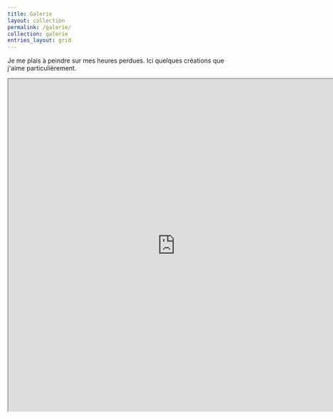 ```yaml
---
title: Galerie
layout: collection
permalink: /galerie/
collection: galerie
entries_layout: grid
---
```


Je me plais à peindre sur mes heures perdues. Ici quelques créations que j'aime particulièrement.

<!--
## Acrylique
-->

<html lang="fr">
<head>
    <meta charset="UTF-8">
    <meta name="viewport" content="width=device-width, initial-scale=1.0">
    <title>Carousel avec Lazy Loading</title>
    <style>
        .carousel {
            position: relative;
            width: 750px;
            height: 750px;
            overflow: hidden;
            margin: auto;
        }
        .carousel-inner {
            display: flex;
            width: 100%;
            height: 100%;
            transition: transform 0.5s ease;
        }
        .carousel-item {
            min-width: 100%;
            height: 100%;
        }
        .carousel-item iframe {
            width: 100%;
            height: 100%;
        }
        .carousel-controls {
            position: absolute;
            top: 50%;
            width: 100%;
            display: flex;
            justify-content: space-between;
            transform: translateY(-50%);
        }
        .carousel-controls button {
            background-color: rgba(0, 0, 0, 0.5);
            border: none;
            color: white;
            padding: 10px;
            cursor: pointer;
        }
        .carousel-indicators {
            position: absolute;
            bottom: 10px;
            width: 100%;
            display: flex;
            justify-content: center;
        }
        .carousel-indicators button {
            background-color: rgba(0, 0, 0, 0.5);
            border: none;
            color: white;
            padding: 5px;
            cursor: pointer;
            margin: 0 2px;
        }
        .carousel-indicators button.active {
            background-color: white;
            color: black;
        }
    </style>
</head>
<body>
    <div class="carousel">
        <div class="carousel-inner">
            <div class="carousel-item">
                <iframe loading="lazy" src="https://drive.google.com/file/d/1qzU4GJUEsXDQA7ZPyKa6WJJX2oC7iFrI/preview" title="Squeegee swipe 4 (toile 40 x 40).heic"></iframe>
            </div>
            <div class="carousel-item">
                <iframe loading="lazy" src="https://drive.google.com/file/d/1fgIqy1jRvxTpoCXN3wH5SuQJcLS7-HlR/preview"></iframe>
            </div>
            <div class="carousel-item">
                <iframe loading="lazy" src="https://drive.google.com/file/d/1udqgpjZKfTq5f7EUYEzyA-sFx13YebQV/preview"></iframe>
            </div>
            <div class="carousel-item">
                <iframe loading="lazy" src="https://drive.google.com/file/d/1cNLveEmEDr0elVbS4JxG1CTXAHq4RGnC/preview"></iframe>
            </div>
            <div class="carousel-item">
                <iframe loading="lazy" src="https://drive.google.com/file/d/1USEljVwcWTb1FYSNcoLCZbsqCgtL76hA/preview"></iframe>
            </div>
<!--
            <div class="carousel-item">
                <iframe loading="lazy" src="https://drive.google.com/file/d/1INsEnUjB3MEL1CYF0pwq3XgJki7mLYIi/preview" title="Cardboard pull 4 - Fluorescent (CE 21 x 30).heic"></iframe>
            </div>
            <div class="carousel-item">
                <iframe loading="lazy" src="https://drive.google.com/file/d/1fNgU0reOz7Cqd4yQIXkQBx1Vk2G_C0-R/preview" title="Cardboard pull 6.heic"></iframe>
            </div>

            <div class="carousel-item">
                <iframe loading="lazy" src="https://drive.google.com/file/d/1Ae52NCcpynB29mIGXB7_uRpfS3U6MCdu/preview" title="Cardboard pull 8 (toile 40 x 50).heic"></iframe>
            </div>

            <div class="carousel-item">
                <iframe loading="lazy" src="https://drive.google.com/file/d/1bzcES1Lh90mDuexcZmCb0W0Bmsy3RI-X/preview" title="Cardboard pull 9 - Butterfly (toile 40 x 50).heic"></iframe>
            </div>

            <div class="carousel-item">
                <iframe loading="lazy" src="https://drive.google.com/file/d/1BNILMiH8bKWKX1WJdQh9U3A0m6qHQcjk/preview" title="Cardboard swipe 1 (CE 21 x 30).heic"></iframe>
            </div>
-->
            <div class="carousel-item">
                <iframe loading="lazy" src="https://drive.google.com/file/d/1fNBxvhyV4XPppI9DPs2dzG6F-PpzUvdS/preview" title="Chaotic pour 2 (toile 40 x 40).heic"></iframe>
            </div>
<!--
            <div class="carousel-item">
                <iframe loading="lazy" src="https://drive.google.com/file/d/1VM_O09YhvGyG7eX5B8Qag4uJkAjxhch2/preview" title="Chaotic pour 3 - Rose et mauve (toile 40 x 40).heic"></iframe>
            </div>
            <div class="carousel-item">
                <iframe loading="lazy" src="https://drive.google.com/file/d/1wBXJjhOXYgoUXfGtH3IUrydU1K3QG0HP/preview" title="Chaotique pour 1 (toile 20 x 20).heic"></iframe>
            </div>
-->
            <div class="carousel-item">
                <iframe loading="lazy" src="https://drive.google.com/file/d/150hKglGTN3-R_7po5riJjCS6aFLQprx9/preview" title="Couteau 1 (toile 40 x 40).heic"></iframe>
            </div>
            <div class="carousel-item">
                <iframe loading="lazy" src="https://drive.google.com/file/d/1LpOfI5D9pJ6IhEuQzEAC_4G6CvCrBptE/preview" title="Couteau 2 (CE 20 x 20).heic"></iframe>
            </div>
            <div class="carousel-item">
                <iframe loading="lazy" src="https://drive.google.com/file/d/1t9AM-XCmKHm8SxtNsngRn16aoz8QfikT/preview" title="Couteau 3 (CE 20 x 20).heic"></iframe>
            </div>
            <div class="carousel-item">
                <iframe loading="lazy" src="https://drive.google.com/file/d/154lOeXsuTq3ITvtOgI2gAv1W-4wlsZ9B/preview" ></iframe>
            </div>
            <div class="carousel-item">
                <iframe loading="lazy" src="https://drive.google.com/file/d/1F8qsLRtuy91Yk6fZkqTVHxr_LsCinSlp/preview" ></iframe>
            </div>
            <div class="carousel-item">
                <iframe loading="lazy" src="https://drive.google.com/file/d/1GxBLbnp4YrCnfrymS29JCkk_wXRVsLld/preview" title="Flip cup 1 - Géode onirique (toile 40 x 40).heic"></iframe>
            </div>
            <!--
            <div class="carousel-item">
                <iframe loading="lazy" src="https://drive.google.com/file/d/1qKQHPkB85uvqHLa8oL8jrXXhDHViYq64/preview" title="Flip cup 2 - Oniroi (toile 40 x 40).heic"></iframe>
            </div>
            <div class="carousel-item">
                <iframe loading="lazy" src="https://drive.google.com/file/d/1LX5HCV4psmm4xxKJYQf-MCDVP6uWEbnN/preview" title="Flower pour 1 (toile 20 x 20).heic"></iframe>
            </div>
            <div class="carousel-item">
                <iframe loading="lazy" src="https://drive.google.com/file/d/1G48JSfgraW_w59fN5rWFYfCg4EXx9W8V/preview" title="Flower pour 3 - Centrifugé (toile 20 x 20).heic"></iframe>
            </div>
            <div class="carousel-item">
                <iframe loading="lazy" src="https://drive.google.com/file/d/1G5gf2yEmV8pG8zWnKBfUBIFxk-yTRmch/preview" title="Flower pour 4 (toile 40 x 40).heic"></iframe>
            </div>
            -->
            <div class="carousel-item">
                <iframe loading="lazy" src="https://drive.google.com/file/d/1zkXTTEShJ85LoZ8NorPH9_tzJZr_QBaZ/preview" title="Mix arc-en-ciel 1 (toile 20 x 20).heic"></iframe>
            </div>
            <div class="carousel-item">
                <iframe loading="lazy" src="https://drive.google.com/file/d/1m5f7i8b6NI4zGvD8Tq6Q3z5ssfUbREad/preview" title="Squeegee swipe 3 (CE 20 x 20).heic"></iframe>
            </div>
            <div class="carousel-item">
                <iframe loading="lazy" src="https://drive.google.com/file/d/1T0eCzwR_cnggGhCI1Nyfvzv8lJtTYEhQ/preview" title="Squeegee swipe 3 (toile 40 x 40).heic"></iframe>
            </div>
            <div class="carousel-item">
                <iframe loading="lazy" src="https://drive.google.com/file/d/11Ly-vJiB1BxAiS_l304TeShQR3uB3XFy/preview" title="Straight pour 1 - Ciel nuageux (toile 40 x 40).heic"></iframe>
            </div>
            <div class="carousel-item">
                <iframe loading="lazy" src="https://drive.google.com/file/d/1kzIoW4W0dapeRpknbBwmMKtjFLr-Ke6y/preview" ></iframe>
            </div>
            <div class="carousel-item">
                <iframe loading="lazy" src="https://drive.google.com/file/d/1jfwWYWx21eqiHQIsacpyGp24VWP6ORw-/preview" title="Puddle pour 1 - Colorful (toile 20 x 20).heic"></iframe>
            </div>
            <div class="carousel-item">
                <iframe loading="lazy" src="https://drive.google.com/file/d/1_UVtOHtTDLjnFbCFae1dKi6kLpNzbYlu/preview" title="Puddle pour 2 (toile 40 x 40).heic"></iframe>
            </div>


https://drive.google.com/file/d/1KKPpbET0LZGFh0c76Lho7F2oUDou2iPZ/view?usp=sharing
https://drive.google.com/file/d/1KKPpbET0LZGFh0c76Lho7F2oUDou2iPZ/preview



            </div>
            <div class="carousel-item">
                <iframe loading="lazy" src="https://drive.google.com/file/d/1KKPpbET0LZGFh0c76Lho7F2oUDou2iPZ/preview"></iframe>
            </div>















            
        </div>
        <div class="carousel-controls">
            <button id="prev">❮</button>
            <button id="next">❯</button>
        </div>
        <div class="carousel-indicators">
            <button class="active" data-slide="0"></button>
            <button data-slide="1"></button>
            <button data-slide="2"></button>
            <button data-slide="3"></button>
            <button data-slide="4"></button>
            <button data-slide="5"></button>
            <button data-slide="6"></button>
            <button data-slide="7"></button>
            <button data-slide="8"></button>
            <button data-slide="9"></button>
            <button data-slide="10"></button>
            <button data-slide="11"></button>
            <button data-slide="12"></button>
            <button data-slide="13"></button>
            <button data-slide="14"></button>
            <button data-slide="15"></button>
            <button data-slide="16"></button>
            <button data-slide="17"></button>
            <button data-slide="18"></button>
            <button data-slide="19"></button>
            <button data-slide="20"></button>
            <button data-slide="21"></button>
            <button data-slide="22"></button>
            <button data-slide="23"></button>
            <button data-slide="24"></button>
            <button data-slide="25"></button>
            <button data-slide="26"></button>
            <button data-slide="27"></button>
            <button data-slide="28"></button>
            <button data-slide="29"></button>
            <button data-slide="30"></button>
            <button data-slide="31"></button>
            <button data-slide="32"></button>
            <button data-slide="33"></button>
            <button data-slide="34"></button>
            <button data-slide="35"></button>
            <button data-slide="36"></button>
        </div>
    </div>

    <script>
        const carouselInner = document.querySelector('.carousel-inner');
        const carouselItems = document.querySelectorAll('.carousel-item');
        const prevButton = document.getElementById('prev');
        const nextButton = document.getElementById('next');
        const indicators = document.querySelectorAll('.carousel-indicators button');

        let currentIndex = 0;

        function updateCarousel() {
            carouselInner.style.transform = `translateX(-${currentIndex * 100}%)`;
            indicators.forEach((indicator, index) => {
                if (index === currentIndex) {
                    indicator.classList.add('active');
                } else {
                    indicator.classList.remove('active');
                }
            });
        }

        prevButton.addEventListener('click', () => {
            currentIndex = (currentIndex > 0) ? currentIndex - 1 : carouselItems.length - 1;
            updateCarousel();
        });

        nextButton.addEventListener('click', () => {
            currentIndex = (currentIndex < carouselItems.length - 1) ? currentIndex + 1 : 0;
            updateCarousel();
        });

        indicators.forEach((indicator, index) => {
            indicator.addEventListener('click', () => {
                currentIndex = index;
                updateCarousel();
            });
        });
    </script>
</body>

<!--
</html>


## Aquarelle 

<html lang="fr">
<head>
    <meta charset="UTF-8">
    <meta name="viewport" content="width=device-width, initial-scale=1.0">
    <title>Carousel avec Lazy Loading</title>
    <style>
        .carousel {
            position: relative;
            width: 500px;
            height: 500px;
            overflow: hidden;
            margin: auto;
        }
        .carousel-inner {
            display: flex;
            width: 100%;
            height: 100%;
            transition: transform 0.5s ease;
        }
        .carousel-item {
            min-width: 100%;
            height: 100%;
        }
        .carousel-item iframe {
            width: 100%;
            height: 100%;
        }
        .carousel-controls {
            position: absolute;
            top: 50%;
            width: 100%;
            display: flex;
            justify-content: space-between;
            transform: translateY(-50%);
        }
        .carousel-controls button {
            background-color: rgba(0, 0, 0, 0.5);
            border: none;
            color: white;
            padding: 10px;
            cursor: pointer;
        }
        .carousel-indicators {
            position: absolute;
            bottom: 10px;
            width: 100%;
            display: flex;
            justify-content: center;
        }
        .carousel-indicators button {
            background-color: rgba(0, 0, 0, 0.5);
            border: none;
            color: white;
            padding: 5px;
            cursor: pointer;
            margin: 0 2px;
        }
        .carousel-indicators button.active {
            background-color: white;
            color: black;
        }
    </style>
</head>
<body>
    <div class="carousel">
        <div class="carousel-inner">
            <div class="carousel-item">
                <iframe loading="lazy" src="https://drive.google.com/file/d/1-FtJoAzL-0kRd5pPRp_4yQ8DTw_XVEdI/preview" title="Abstrait 1.jpg"></iframe>
            </div>
            <div class="carousel-item">
                <iframe loading="lazy" src="https://drive.google.com/file/d/14mWClvtXYY7JcQzMXInq6RaxziwCxI-5/preview" title="Abstrait 2.jpg"></iframe>
            </div>
            <div class="carousel-item">
                <iframe loading="lazy" src="https://drive.google.com/file/d/1xEJgUO2a3NTqZVv85LmdB7bNPpygZm9X/preview" title="Arbre 4 - Baies brillantes.jpg"></iframe>
            </div>
            <div class="carousel-item">
                <iframe loading="lazy" src="https://drive.google.com/file/d/1K2hBEl24cJ3mLcvzZipLtZW2Oy7OgUDQ/preview" title="Arbre 5 - Arbre de vie.jpg"></iframe>
            </div>
            <div class="carousel-item">
                <iframe loading="lazy" src="https://drive.google.com/file/d/1YqfJm6PjMnQ0bkvUYPGixdiyf8vnb6-a/preview" title="Arbre 6 - Cerisier en fleur, cassant le cadre (cadeau Marie Pezé).jpg"></iframe>
            </div>
            <div class="carousel-item">
                <iframe loading="lazy" src="https://drive.google.com/file/d/1IFBbrx2f4s25AYOmDq6wx3L1qsSoubrM/preview" title="Arbre 7 - Ca commence par une branche.jpg"></iframe>
            </div>
            <div class="carousel-item">
                <iframe loading="lazy" src="https://drive.google.com/file/d/1w039ggrVgEdtg99QdHVQ8hL6s0amuEQ3/preview" title="Branche 1.jpg"></iframe>
            </div>
            <div class="carousel-item">
                <iframe loading="lazy" src="https://drive.google.com/file/d/1x_raMDAQVuNj7VTfUGD8isExgtUecJmk/preview" title="Ballons 1.jpg"></iframe>
            </div>
            <div class="carousel-item">
                <iframe loading="lazy" src="https://drive.google.com/file/d/19_7oZp30o37o7VqLlC6Ql7ot9DhTILWT/preview" title="Bouquet 6.jpg"></iframe>
            </div>
            <div class="carousel-item">
                <iframe loading="lazy" src="https://drive.google.com/file/d/1-W1W6vYCsmbUsIX5X70uQL6QA1o0RA5T/preview" title="Carrés 2.png"></iframe>
            </div>
            <div class="carousel-item">
                <iframe loading="lazy" src="https://drive.google.com/file/d/1Vymvrvfr8aacgmRGPzPHeCfWP-VMWupE/preview" title="Cercle 12.jpg"></iframe>
            </div>
            <div class="carousel-item">
                <iframe loading="lazy" src="https://drive.google.com/file/d/1In8KBy_xaFARdmVU5waXk5qORsoxdnqH/preview" title="Ciel étoilé 1 - Makes me dream.jpg"></iframe>
            </div>
            <div class="carousel-item">
                <iframe loading="lazy" src="https://drive.google.com/file/d/1jxbNjmmxGQ3HRt4Po7KX_f7JjgfdzguL/preview" title="Ciel étoilé 11 - It makes me free.jpg"></iframe>
            </div>
            <div class="carousel-item">
                <iframe loading="lazy" src="https://drive.google.com/file/d/1mtvCPIv_aBxBtjAIbEGtpEFdx4pj3O6w/preview" title="Ciel étoilé 7 - La nuit est toujours étoilée.jpg"></iframe>
            </div>
            <div class="carousel-item">
                <iframe loading="lazy" src="https://drive.google.com/file/d/1oMhqqOJoSYozpltt2wFLeuSalnCk8Q5c/preview" title="Ciel étoilé 9 - Mille et une nuits.jpg"></iframe>
            </div>
            <div class="carousel-item">
                <iframe loading="lazy" src="https://drive.google.com/file/d/1M9RgMmAXGV4Qkdp_147Gg8sFAmlbjPcQ/preview" title="Composition en bleu phtalo 1 - Vague (avec des restes de peinture).jpg"></iframe>
            </div>
            <div class="carousel-item">
                <iframe loading="lazy" src="https://drive.google.com/file/d/1aMi342HCXQp3wm3aTlsLQhHzLspmhAR6/preview" title="Composition en bleu phtalo 2 - Double inversion turquoise.jpg"></iframe>
            </div>
            <div class="carousel-item">
                <iframe loading="lazy" src="https://drive.google.com/file/d/1M2vJOJEAHe5lohSEMDIoz_IVjtZfJzOQ/preview" title="Composition en bleu phtalo 3 - Inverser la vapeur.jpg"></iframe>
            </div>
            <div class="carousel-item">
                <iframe loading="lazy" src="https://drive.google.com/file/d/1p0jnZpn6kxpfhRxc_zs9d6WaWxuBfq3r/preview" title="Composition florale 5.jpg"></iframe>
            </div>
            <div class="carousel-item">
                <iframe loading="lazy" src="https://drive.google.com/file/d/15Efc4JF4-nxH8bOzf-tVclPizneRG6gZ/preview" title="Composition florale 7.jpg"></iframe>
            </div>
            <div class="carousel-item">
                <iframe loading="lazy" src="https://drive.google.com/file/d/1OusgsqMwt7liCyHNOJiXCA3lM3rRcWcB/preview" title="Composition florale 8 - Composition en C.jpg"></iframe>
            </div>
            <div class="carousel-item">
                <iframe loading="lazy" src="https://drive.google.com/file/d/1xvnqv4y-670fTO_pvHwR1X0k_4N2zRAf/preview" title="Composition simple.jpg"></iframe>
            </div>
            <div class="carousel-item">
                <iframe loading="lazy" src="https://drive.google.com/file/d/1IwvJ74ULtGGAipEjkI1JrVMDEYVijRjN/preview" title="D’après photo 1 - Centrale nucléaire (cadeau Pierrick).jpg"></iframe>
            </div>
            <div class="carousel-item">
                <iframe loading="lazy" src="https://drive.google.com/file/d/1pCx5FOaHyF_nrd34jFsuHmgMA4v5i6BA/preview" title="De mon imagination 1 - Eglise en été.jpg"></iframe>
            </div>
            <div class="carousel-item">
                <iframe loading="lazy" src="https://drive.google.com/file/d/18bMH8lE6PiEw_-nK8IXW9cN9iG98ybq7/preview" title="De mon imagination 2 - Montgolfière.jpg"></iframe>
            </div>
            <div class="carousel-item">
                <iframe loading="lazy" src="https://drive.google.com/file/d/12g5ksjOArj06Z1EpnWAUwkxpElbJujuq/preview" title="Feuille 1 - Couronne et rose.jpg"></iframe>
            </div>
            <div class="carousel-item">
                <iframe loading="lazy" src="https://drive.google.com/file/d/1tIiVB7J5iBXC7fAL_kG8K307W5oZF3Sf/preview" title="Feuille 2.jpg"></iframe>
            </div>
            <div class="carousel-item">
                <iframe loading="lazy" src="https://drive.google.com/file/d/1gewe6zdKaMz8lSAf2wGK2OOYEoUtQd0s/preview" title="Fleur 43.jpg"></iframe>
            </div>
            <div class="carousel-item">
                <iframe loading="lazy" src="https://drive.google.com/file/d/1JnycRozm7O5hjPU6U2eFV1S28C-Dt1ib/preview" title="Fleur 49.jpg"></iframe>
            </div>
            <div class="carousel-item">
                <iframe loading="lazy" src="https://drive.google.com/file/d/1Zc-2e6TKcUgbzHEHp7BTTuB19N2pmgka/preview" title="Fleur 51.jpg"></iframe>
            </div>
            <div class="carousel-item">
                <iframe loading="lazy" src="https://drive.google.com/file/d/1ohGM0GTizzUGJU6r0FQzRYFk8fYIk7KV/preview" title="Fleur 56.jpg"></iframe>
            </div>
            <div class="carousel-item">
                <iframe loading="lazy" src="https://drive.google.com/file/d/1WCmDVb2mcWxt37mzTYuaB8kqwtu93K2y/preview" title="Fond onirique 1.jpg"></iframe>
            </div>
            <div class="carousel-item">
                <iframe loading="lazy" src="https://drive.google.com/file/d/1hmNdM6KxCpkung1wlhvORGQwTvAy4190/preview" title="Fond onirique 12 - Lavender Haze.jpg"></iframe>
            </div>
            <div class="carousel-item">
                <iframe loading="lazy" src="https://drive.google.com/file/d/13wttFIF1MLPGIEaGPdMMeOFktQwZxvFD/preview" title="Fond onirique 14.jpg"></iframe>
            </div>
            <div class="carousel-item">
                <iframe loading="lazy" src="https://drive.google.com/file/d/1Q1jA-Cdvl9Ojyk14oMwy2zGhdC6O8FTk/preview" title="Fond onirique 2 - Portail vers l'inconnu.jpg"></iframe>
            </div>
            <div class="carousel-item">
                <iframe loading="lazy" src="https://drive.google.com/file/d/1xmR_NrMYTjc451baXR1XhmGmflrhu_i_/preview" title="Fondu 15.jpg"></iframe>
            </div>
            <div class="carousel-item">
                <iframe loading="lazy" src="https://drive.google.com/file/d/1r9gbVl3Z2rrDVKRiwcqzgqeBXhwb8VEt/preview" title="Fondu 2 - Mer, sable et falaise.jpg"></iframe>
            </div>
            <div class="carousel-item">
                <iframe loading="lazy" src="https://drive.google.com/file/d/1Ul9p9S5cbATW7_j1O71cNH7O_u1ixCI1/preview" title="Fondu 3 - Impression soleil levant.jpg"></iframe>
            </div>
            <div class="carousel-item">
                <iframe loading="lazy" src="https://drive.google.com/file/d/1c1cEZBcPCxf79RFmNtQkC99fSXIboRu1/preview" title="Fondu 6 - Du bleu phtalo à l'ocre jaune.jpg"></iframe>
            </div>
            <div class="carousel-item">
                <iframe loading="lazy" src="https://drive.google.com/file/d/1SRqE1DTaXAM1BVECxdlMgU1BqgsX3Kjo/preview" title="Fondu 7 - Là où naissent les étoiles.pdf"></iframe>
            </div>
            <div class="carousel-item">
                <iframe loading="lazy" src="https://drive.google.com/file/d/1c5BVEdOvavAWlHUJxjNin6xp67IadleT/preview" title="Galaxie 1.jpg"></iframe>
            </div>
            <div class="carousel-item">
                <iframe loading="lazy" src="https://drive.google.com/file/d/1Nw89tVZs79alXaYeQ9NMxvDFMpaH3xxM/preview" title="Galaxie 10.jpg"></iframe>
            </div>
            <div class="carousel-item">
                <iframe loading="lazy" src="https://drive.google.com/file/d/1MzR-jN2WbejLdYxitfVauJhuU2mKnpZc/preview" title="Galaxie 3 - Lagonalaxie.jpg"></iframe>
            </div>
            <div class="carousel-item">
                <iframe loading="lazy" src="https://drive.google.com/file/d/1k3oAjjlOoRckvvRp_M9TL_2x2q9Ajmpp/preview" title="Galaxie 9 (Cadeau Mélanie).jpg"></iframe>
            </div>
            <div class="carousel-item">
                <iframe loading="lazy" src="https://drive.google.com/file/d/1Zqowoyx1KHdT7yyzaNGu7n0ah_m6L3ON/preview" title="Gradient 3 - Fleurs.jpg"></iframe>
            </div>
            <div class="carousel-item">
                <iframe loading="lazy" src="https://drive.google.com/file/d/13oRjBPRDjA1N9BqQkAYewEPMY_PsIf9g/preview" title="Jardin naturel 16.jpg"></iframe>
            </div>
            <div class="carousel-item">
                <iframe loading="lazy" src="https://drive.google.com/file/d/1JAZXvGX9L8TelnNlYiSvEp07TsnbufMt/preview" title="Jardin naturel 18.jpg"></iframe>
            </div>
            <div class="carousel-item">
                <iframe loading="lazy" src="https://drive.google.com/file/d/1Q716DqA0WAYjbTcWxdBHjAbV5Xl2NlF4/preview" title="Jardin naturel 19.jpg"></iframe>
            </div>
            <div class="carousel-item">
                <iframe loading="lazy" src="https://drive.google.com/file/d/1UjeB6g5Kjp8bn-pny23QLB5I3_hTUrs9/preview" title="Jardin naturel 20.jpg"></iframe>
            </div>
            <div class="carousel-item">
                <iframe loading="lazy" src="https://drive.google.com/file/d/17mRcyuJAaLEtxt4mx6nWlPhQKNJop6jJ/preview" title="Jardin naturel 8 - Jardin de tulipes 3.jpg"></iframe>
            </div>
            <div class="carousel-item">
                <iframe loading="lazy" src="https://drive.google.com/file/d/1-VFpdxP1uy5VOzrRTRyos2-zynGtDb66/preview" title="Lagon.jpg"></iframe>
            </div>
            <div class="carousel-item">
                <iframe loading="lazy" src="https://drive.google.com/file/d/1a2R2drsKr3dvVULuNkEafduvFUM2_Z3m/preview" title="Lollipop (réservée Shan).jpg"></iframe>
            </div>
            <div class="carousel-item">
                <iframe loading="lazy" src="https://drive.google.com/file/d/1FBB1Iym5HAJEqArtM-q3z1SyY9O7femQ/preview" title="Montagne 6 - à transformer en marques pages.jpg"></iframe>
            </div>
            <div class="carousel-item">
                <iframe loading="lazy" src="https://drive.google.com/file/d/169e_Udgv4ATpPEmhLpzuJG6NBR5n0uz7/preview" title="Montagne 7.jpg"></iframe>
            </div>
            <div class="carousel-item">
                <iframe loading="lazy" src="https://drive.google.com/file/d/16wNVMt9gE_BaxZk5jkezCfr3EPXnRnpx/preview" title="Montagne 8.jpg"></iframe>
            </div>
            <div class="carousel-item">
                <iframe loading="lazy" src="https://drive.google.com/file/d/1cbPpXqusjdFSsL-anW9VMz1l8QU0htfB/preview" title="Montagne 9.jpg"></iframe>
            </div>
            <div class="carousel-item">
                <iframe loading="lazy" src="https://drive.google.com/file/d/1dctVEcfO4HSNjQmCakscx5Aile6tgGxJ/preview" title="Nébuleuse 12 - Fusion.jpg"></iframe>
            </div>
            <div class="carousel-item">
                <iframe loading="lazy" src="https://drive.google.com/file/d/1KKPpbET0LZGFh0c76Lho7F2oUDou2iPZ/preview" title="Nébuleuse 2 - Turquoise.jpg"></iframe>
            </div>
            <div class="carousel-item">
                <iframe loading="lazy" src="https://drive.google.com/file/d/1fQrQqPQBzFBAvJXOhuVg7MBSIByBn6Ww/preview" title="Nébuleuse 4.jpg"></iframe>
            </div>
            <div class="carousel-item">
                <iframe loading="lazy" src="https://drive.google.com/file/d/1zQiqZj41gz01YjikocEesDTKKcZwrM21/preview" title="Nébuleuse 7 - Rose.jpg"></iframe>
            </div>
            <div class="carousel-item">
                <iframe loading="lazy" src="https://drive.google.com/file/d/19SWvacR6mIjC3siBWHW9M_RxcR_lJf3L/preview" title="Nébuleuse 8 - Saint-Valentin.jpg"></iframe>
            </div>
            <div class="carousel-item">
                <iframe loading="lazy" src="https://drive.google.com/file/d/1zfjzfB-2uKKvmmBxDfU70T8tN5a2kkYm/preview" title="Nuages.jpg"></iframe>
            </div>
            <div class="carousel-item">
                <iframe loading="lazy" src="https://drive.google.com/file/d/1lr2NNzOa7Z-DLbvjqs1W7Az7Db5Up0_f/preview" title="Parterre de roses 2.jpg"></iframe>
            </div>
            <div class="carousel-item">
                <iframe loading="lazy" src="https://drive.google.com/file/d/1y-nFQCOZQkV-QRecrbiR7lgjNAsZXC82/preview" title="Perspective 1.jpg"></iframe>
            </div>
            <div class="carousel-item">
                <iframe loading="lazy" src="https://drive.google.com/file/d/1C_hLS8vsnO-As1pfSOzX1y4cYv4ZuEMN/preview" title="Sensation 1 - Parfum floral.jpg"></iframe>
            </div>
            <div class="carousel-item">
                <iframe loading="lazy" src="https://drive.google.com/file/d/1tudC1l7DS_DJ0KZjF2nRZq7oYmzYHkVM/preview" title="Silhouettes 1.heic"></iframe>
            </div>
            <div class="carousel-item">
                <iframe loading="lazy" src="https://drive.google.com/file/d/116-5ZoXac9OgUxFmB0EYIUptxouK6mVo/preview" title="Silhouettes 10.jpg"></iframe>
            </div>
            <div class="carousel-item">
                <iframe loading="lazy" src="https://drive.google.com/file/d/1dBNbB1CaRyBFhtnkvM-4mYwKcbyrkT-Z/preview" title="Silhouettes 7.jpg"></iframe>
            </div>
        </div>
        <div class="carousel-controls">
            <button id="prev">❮</button>
            <button id="next">❯</button>
        </div>
        <div class="carousel-indicators">
            <button class="active" data-slide="0"></button>
            <button data-slide="1"></button>
            <button data-slide="2"></button>
            <button data-slide="3"></button>
            <button data-slide="4"></button>
            <button data-slide="5"></button>
            <button data-slide="6"></button>
            <button data-slide="7"></button>
            <button data-slide="8"></button>
            <button data-slide="9"></button>
            <button data-slide="10"></button>
            <button data-slide="11"></button>
            <button data-slide="12"></button>
            <button data-slide="13"></button>
            <button data-slide="14"></button>
            <button data-slide="15"></button>
            <button data-slide="16"></button>
            <button data-slide="17"></button>
            <button data-slide="18"></button>
            <button data-slide="19"></button>
            <button data-slide="20"></button>
            <button data-slide="21"></button>
            <button data-slide="22"></button>
            <button data-slide="23"></button>
            <button data-slide="24"></button>
            <button data-slide="25"></button>
            <button data-slide="26"></button>
            <button data-slide="27"></button>
            <button data-slide="28"></button>
            <button data-slide="29"></button>
            <button data-slide="30"></button>
            <button data-slide="31"></button>
            <button data-slide="32"></button>
            <button data-slide="33"></button>
            <button data-slide="34"></button>
            <button data-slide="35"></button>
            <button data-slide="36"></button>
            <button data-slide="37"></button>
            <button data-slide="38"></button>
            <button data-slide="39"></button>
            <button data-slide="40"></button>
            <button data-slide="41"></button>
            <button data-slide="42"></button>
            <button data-slide="43"></button>
            <button data-slide="44"></button>
            <button data-slide="45"></button>
            <button data-slide="46"></button>
            <button data-slide="47"></button>
            <button data-slide="48"></button>
            <button data-slide="49"></button>
            <button data-slide="50"></button>
            <button data-slide="51"></button>
            <button data-slide="52"></button>
            <button data-slide="53"></button>
            <button data-slide="54"></button>
            <button data-slide="55"></button>
            <button data-slide="56"></button>
            <button data-slide="57"></button>
            <button data-slide="58"></button>
            <button data-slide="59"></button>
            <button data-slide="60"></button>
        </div>
    </div>

    <script>
        const carouselInner = document.querySelector('.carousel-inner');
        const carouselItems = document.querySelectorAll('.carousel-item');
        const prevButton = document.getElementById('prev');
        const nextButton = document.getElementById('next');
        const indicators = document.querySelectorAll('.carousel-indicators button');

        let currentIndex = 0;

        function updateCarousel() {
            carouselInner.style.transform = `translateX(-${currentIndex * 100}%)`;
            indicators.forEach((indicator, index) => {
                if (index === currentIndex) {
                    indicator.classList.add('active');
                } else {
                    indicator.classList.remove('active');
                }
            });
        }

        prevButton.addEventListener('click', () => {
            currentIndex = (currentIndex > 0) ? currentIndex - 1 : carouselItems.length - 1;
            updateCarousel();
        });

        nextButton.addEventListener('click', () => {
            currentIndex = (currentIndex < carouselItems.length - 1) ? currentIndex + 1 : 0;
            updateCarousel();
        });

        indicators.forEach((indicator, index) => {
            indicator.addEventListener('click', () => {
                currentIndex = index;
                updateCarousel();
            });
        });
    </script>
</body>
</html>

## Carte de voeux

<html lang="fr">
<head>
    <meta charset="UTF-8">
    <meta name="viewport" content="width=device-width, initial-scale=1.0">
    <title>Carousel avec Lazy Loading</title>
    <style>
        .carousel {
            position: relative;
            width: 500px;
            height: 500px;
            overflow: hidden;
            margin: auto;
        }
        .carousel-inner {
            display: flex;
            width: 100%;
            height: 100%;
            transition: transform 0.5s ease;
        }
        .carousel-item {
            min-width: 100%;
            height: 100%;
        }
        .carousel-item iframe {
            width: 100%;
            height: 100%;
        }
        .carousel-controls {
            position: absolute;
            top: 50%;
            width: 100%;
            display: flex;
            justify-content: space-between;
            transform: translateY(-50%);
        }
        .carousel-controls button {
            background-color: rgba(0, 0, 0, 0.5);
            border: none;
            color: white;
            padding: 10px;
            cursor: pointer;
        }
        .carousel-indicators {
            position: absolute;
            bottom: 10px;
            width: 100%;
            display: flex;
            justify-content: center;
        }
        .carousel-indicators button {
            background-color: rgba(0, 0, 0, 0.5);
            border: none;
            color: white;
            padding: 5px;
            cursor: pointer;
            margin: 0 2px;
        }
        .carousel-indicators button.active {
            background-color: white;
            color: black;
        }
    </style>
</head>
<body>
    <div class="carousel">
        <div class="carousel-inner">
            <div class="carousel-item">
                <iframe loading="lazy" src="https://drive.google.com/file/d/1-vCFRQoR9onBp0J2rUp0rjpGYpH9SM41/preview" title="Carte de voeux - Bloom.jpg"></iframe>
            </div>
            <div class="carousel-item">
                <iframe loading="lazy" src="https://drive.google.com/file/d/1UuhXpWisJDKODkMApstSJ8zLsx1MQim_/preview" title="Carte de voeux - Bulles.jpg"></iframe>
            </div>
            <div class="carousel-item">
                <iframe loading="lazy" src="https://drive.google.com/file/d/1T8EyrWqZZymELqD7psiCiwCzPHOjkMDr/preview" title="Carte de voeux - Décoration abstraite 1.jpg"></iframe>
            </div>
            <div class="carousel-item">
                <iframe loading="lazy" src="https://drive.google.com/file/d/1SBew-9IEh1nxWztR56LNKUtTegq_BoAq/preview" title="Carte de voeux - Saint Valentin 1.jpg"></iframe>
            </div>
            <div class="carousel-item">
                <iframe loading="lazy" src="https://drive.google.com/file/d/1j9jsn5UQMpgYDWfgH7Dmm2BeMXaHrJc8/preview" title="Carte de voeux - Saint Valentin 2.jpg"></iframe>
            </div>
            <div class="carousel-item">
                <iframe loading="lazy" src="https://drive.google.com/file/d/1LUSAACMu5oYw8WmqL_kelDG5asj5XXNF/preview" title="Carte de voeux - Spring.jpg"></iframe>
            </div>
            <div class="carousel-item">
                <iframe loading="lazy" src="https://drive.google.com/file/d/1Z08HKcKQsFRK66EIpYopJ1KCrPfYcXwo/preview" title="Carte de voeux - Tulipes.jpg"></iframe>
            </div>
            <div class="carousel-item">
                <iframe loading="lazy" src="https://drive.google.com/file/d/1NG4zDro5iegGi1s6CXWUDWaWKfu7tWuU/preview" title="Faire-part 1.jpg"></iframe>
            </div>
            <div class="carousel-item">
                <iframe loading="lazy" src="https://drive.google.com/file/d/1ryXCTwY3n2r6T5p8Sw12anP8JKAtyktV/preview" title="Faire-part 2.jpg"></iframe>
            </div>
            <div class="carousel-item">
                <iframe loading="lazy" src="https://drive.google.com/file/d/1fHtTT62toOgzjhJJVOxJxTCn05-EoDQZ/preview" title="Faire-part 3.jpg"></iframe>
            </div>
        </div>
        <div class="carousel-controls">
            <button id="prev1">❮</button>
            <button id="next1">❯</button>
        </div>
        <div class="carousel-indicators">
            <button class="active" data-slide="0"></button>
            <button data-slide="1"></button>
            <button data-slide="2"></button>
            <button data-slide="3"></button>
            <button data-slide="4"></button>
            <button data-slide="5"></button>
            <button data-slide="6"></button>
            <button data-slide="7"></button>
            <button data-slide="8"></button>
            <button data-slide="9"></button>
        </div>
    </div>

    <script>
        const carouselInner1 = document.querySelector('.carousel-inner');
        const carouselItems1 = document.querySelectorAll('.carousel-item');
        const prevButton1 = document.getElementById('prev1');
        const nextButton1 = document.getElementById('next1');
        const indicators1 = document.querySelectorAll('.carousel-indicators button');

        let currentIndex1 = 0;

        function updateCarousel1() {
            carouselInner1.style.transform = `translateX(-${currentIndex1 * 100}%)`;
            indicators1.forEach((indicator, index) => {
                if (index === currentIndex1) {
                    indicator.classList.add('active');
                } else {
                    indicator.classList.remove('active');
                }
            });
        }

        prevButton1.addEventListener('click', () => {
            currentIndex1 = (currentIndex1 > 0) ? currentIndex1 - 1 : carouselItems1.length - 1;
            updateCarousel1();
        });

        nextButton1.addEventListener('click', () => {
            currentIndex1 = (currentIndex1 < carouselItems1.length - 1) ? currentIndex1 + 1 : 0;
            updateCarousel1();
        });

        indicators1.forEach((indicator, index) => {
            indicator.addEventListener('click', () => {
                currentIndex1 = index;
                updateCarousel1();
            });
        });
    </script>
</body>
</html>-->
